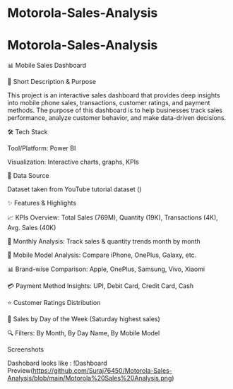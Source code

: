 # Motorola-Sales-Analysis
# Motorola-Sales-Analysis
📊 Mobile Sales Dashboard

📝 Short Description & Purpose

This project is an interactive sales dashboard that provides deep insights into mobile phone sales, transactions, customer ratings, and payment methods.
The purpose of this dashboard is to help businesses track sales performance, analyze customer behavior, and make data-driven decisions.


🛠 Tech Stack

Tool/Platform: Power BI 

Visualization: Interactive charts, graphs, KPIs


📂 Data Source

Dataset taken from YouTube tutorial dataset ()


✨ Features & Highlights

📈 KPIs Overview: Total Sales (769M), Quantity (19K), Transactions (4K), Avg. Sales (40K)

📅 Monthly Analysis: Track sales & quantity trends month by month

📱 Mobile Model Analysis: Compare iPhone, OnePlus, Galaxy, etc.

📊 Brand-wise Comparison: Apple, OnePlus, Samsung, Vivo, Xiaomi

💳 Payment Method Insights: UPI, Debit Card, Credit Card, Cash


⭐ Customer Ratings Distribution

📆 Sales by Day of the Week (Saturday highest sales)

🔍 Filters: By Month, By Day Name, By Mobile Model

Screenshots

Dashobard looks like : !Dashboard Preview(https://github.com/Suraj76450/Motorola-Sales-Analysis/blob/main/Motorola%20Sales%20Analysis.png)
